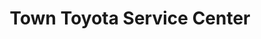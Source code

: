 ---
title: "Town Toyota Service Center"
url: /ledgewood/town-toyota-service-center/
shop: car repair
---